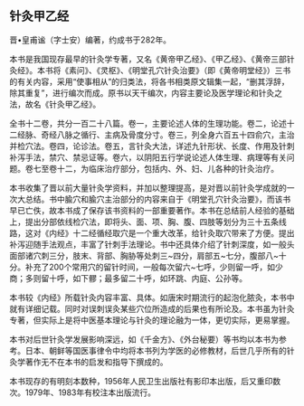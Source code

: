 ## 针灸甲乙经

晋•皇甫谧（字士安）编著，约成书于282年。

本书是我国现存最早的针灸学专著，又名《黄帝甲乙经》、《甲乙经》、《黄帝三部针灸经》。本书将《素问》、《灵枢》、《明堂孔穴针灸治要》（即《黄帝明堂经》）三书的有关内容，采用“使事相从”的归类法，将各书相类原文辑集一起，“删其浮辞，除其重复”，进行编次而成。原书以天干编次，内容主要论及医学理论和针灸之法，故名《针灸甲乙经》。

全书十二卷，共分一百二十八篇。卷一，主要论述人体的生理功能。卷二，论述十二经脉、奇经八脉之循行、主病及骨度分寸。卷三，列全身六百五十四俞穴，主治并检穴法。卷四，论诊法。卷五，言针灸大法，详述九针形状、长度、作用及针刺补泻手法，禁穴、禁忌证等。卷六，以阴阳五行学说论述人体生理、病理等有关问题。卷七至卷十二，为临床治疗部分，包括内、外、妇、儿各种的针灸治疗。

本书收集了晋以前大量针灸学资料，并加以整理提高，是对晋以前针灸学成就的一次大总结。书中腧穴和腧穴主治部分的内容来自于《明堂孔穴针灸治要》，而该书早已亡佚，故本书成了保存该书资料的一部重要著作。本书在总结前人经验的基础上，提出分部依线检穴法，即将头、面、项、胸、腹、四肢等划分为三十五条线路，这对《内经》十二经循经取穴是一个重大改革，给针灸取穴带来了方便。提出补泻迎随手法观点，丰富了针刺手法理论。书中还具体介绍了针刺深度，如一般头面部诸穴刺三分，肢末、背部、胸胁等处刺三~四分，肩部五~七分，腹部八~十分。补充了200个常用穴的留针时间，一般每次留六~七呼，少则留一呼，如少商；多则留十呼，如下髎；最多留二十呼，如环跳、内庭、公孙等。

本书较《内经》所载针灸内容丰富、具体。如唐宋时期流行的起泡化脓灸，本书中就有详细记载。同时对误刺误灸某些穴位所造成的后果也有所论及。本书虽为针灸专著，但实际上是将中医基本理论与针灸的理论融为一体，更切实际，更易掌握。

本书对后世针灸学发展影响深远，如《千金方》、《外台秘要）等书均以本书为参考。日本、朝鲜等国医事律令中均将本书列为学医的必修教材，后世几乎所有的针灸学著作无不在本书的启发和指导下撰成的。

本书现存的有明刻本数种，1956年人民卫生出版社有影印本出版，后又重印数次。1979年、1983年有校注本出版流行。
